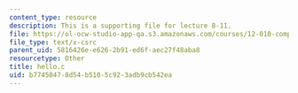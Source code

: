 ```yaml
---
content_type: resource
description: This is a supporting file for lecture 8-11.
file: https://ol-ocw-studio-app-qa.s3.amazonaws.com/courses/12-010-computational-methods-of-scientific-programming-fall-2011/b77450478d54b5105c923adb9cb542ea_hello.c
file_type: text/x-csrc
parent_uid: 5816426e-e626-2b91-ed6f-aec27f48aba8
resourcetype: Other
title: hello.c
uid: b7745047-8d54-b510-5c92-3adb9cb542ea
---
```

